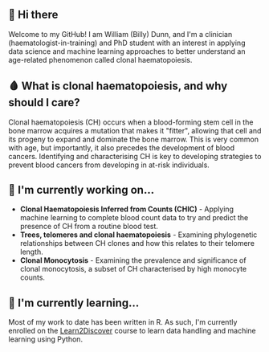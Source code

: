 ## 👋 Hi there 

<!--
**billydunn/billydunn** is a ✨ _special_ ✨ repository because its `README.md` (this file) appears on your GitHub profile.

Here are some ideas to get you started:

- 🔭 I’m currently working on ...
- 🌱 I’m currently learning ...
- 👯 I’m looking to collaborate on ...
- 🤔 I’m looking for help with ...
- 💬 Ask me about ...
- 📫 How to reach me: ...
- 😄 Pronouns: ...
- ⚡ Fun fact: ...
-->

Welcome to my GitHub! I am William (Billy) Dunn, and I'm a clinician (haematologist-in-training) and PhD student with an interest in applying data science and machine learning approaches to better understand an age-related phenomenon called clonal haematopoiesis.

## 🩸 What is clonal haematopoiesis, and why should I care?
Clonal haematopoiesis (CH) occurs when a blood-forming stem cell in the bone marrow acquires a mutation that makes it "fitter", allowing that cell and its progeny to expand and dominate the bone marrow. This is very common with age, but importantly, it also precedes the development of blood cancers. Identifying and characterising CH is key to developing strategies to prevent blood cancers from developing in at-risk individuals. 

## 🔬 I'm currently working on...
- **Clonal Haematopoiesis Inferred from Counts (CHIC)** - Applying machine learning to complete blood count data to try and predict the presence of CH from a routine blood test.
- **Trees, telomeres and clonal haematopoiesis** - Examining phylogenetic relationships between CH clones and how this relates to their telomere length.
- **Clonal Monocytosis** - Examining the prevalence and significance of clonal monocytosis, a subset of CH characterised by high monocyte counts.

## 🐍 I'm currently learning... 
Most of my work to date has been written in R. As such, I'm currently enrolled on the [Learn2Discover](https://learntodiscover.ai) course to learn data handling and machine learning using Python. 

